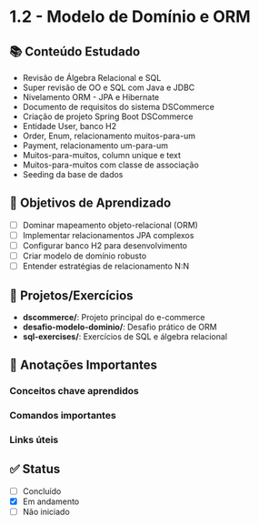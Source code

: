 # 1.2 - Modelo de Domínio e ORM

## 📚 Conteúdo Estudado
- Revisão de Álgebra Relacional e SQL
- Super revisão de OO e SQL com Java e JDBC
- Nivelamento ORM - JPA e Hibernate
- Documento de requisitos do sistema DSCommerce
- Criação de projeto Spring Boot DSCommerce
- Entidade User, banco H2
- Order, Enum, relacionamento muitos-para-um
- Payment, relacionamento um-para-um
- Muitos-para-muitos, column unique e text
- Muitos-para-muitos com classe de associação
- Seeding da base de dados

## 🎯 Objetivos de Aprendizado
- [ ] Dominar mapeamento objeto-relacional (ORM)
- [ ] Implementar relacionamentos JPA complexos
- [ ] Configurar banco H2 para desenvolvimento
- [ ] Criar modelo de domínio robusto
- [ ] Entender estratégias de relacionamento N:N

## 🔧 Projetos/Exercícios
- **dscommerce/**: Projeto principal do e-commerce
- **desafio-modelo-dominio/**: Desafio prático de ORM
- **sql-exercises/**: Exercícios de SQL e álgebra relacional

## 📝 Anotações Importantes
### Conceitos chave aprendidos


### Comandos importantes


### Links úteis



## ✅ Status
- [ ] Concluído
- [x] Em andamento
- [ ] Não iniciado
